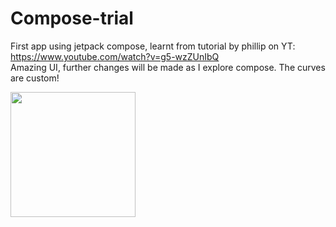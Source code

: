 # Compose-trial
First app using jetpack compose, learnt from tutorial by phillip on YT: https://www.youtube.com/watch?v=g5-wzZUnIbQ <br>
Amazing UI, further changes will be made as I explore compose. The curves are custom!
<br>

<img src = "https://user-images.githubusercontent.com/66465511/134166039-6b4cb2a7-45ff-4179-812f-db77c0ddddcf.png" width=200>
